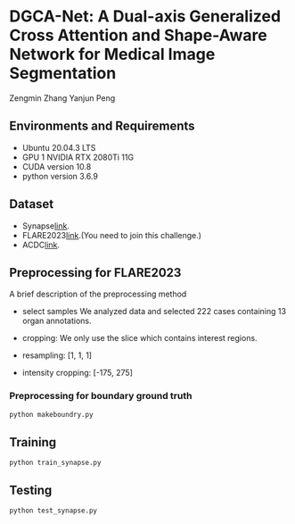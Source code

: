 # DGCA-Net: A Dual-axis Generalized Cross Attention and Shape-Aware Network for Medical Image Segmentation
Zengmin Zhang Yanjun Peng

## Environments and Requirements

- Ubuntu 20.04.3 LTS
- GPU 1 NVIDIA RTX 2080Ti 11G
- CUDA version 10.8
- python version 3.6.9
  
## Dataset

- Synapse[link](https://github.com/Beckschen/TransUNet).
- FLARE2023[link](https://codalab.lisn.upsaclay.fr/competitions/12239#learn_the_details-dataset).(You need to join this challenge.)
- ACDC[link](https://github.com/Beckschen/TransUNet).

## Preprocessing for FLARE2023

A brief description of the preprocessing method

- select samples
We analyzed data and selected 222 cases containing 13 organ annotations.

- cropping:
We only use the slice which contains interest regions.

- resampling:
[1, 1, 1] 

- intensity cropping:
[-175, 275]


### Preprocessing for boundary ground truth
```python
python makeboundry.py
```

## Training
```
python train_synapse.py
```

## Testing
```python
python test_synapse.py
```






